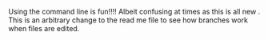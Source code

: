 
Using the command line is fun!!!!
Albeit confusing at times as this is all new . 
This is an arbitrary change to the read me file to see how branches work when files are edited.

